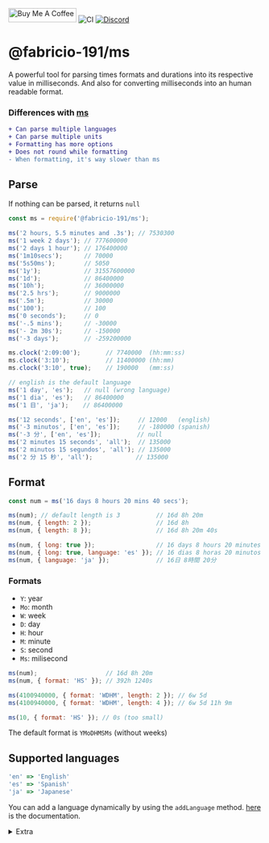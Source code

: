 <a href="https://www.buymeacoffee.com/Fabricio191" target="_blank"><img src="https://cdn.buymeacoffee.com/buttons/default-orange.png" alt="Buy Me A Coffee" height="28" width="135"></a>
![CI](https://github.com/Fabricio-191/ms/workflows/CI/badge.svg)
[![Discord](https://img.shields.io/discord/555535212461948936?style=for-the-badge&color=7289da)](https://discord.gg/zrESMn6)

# @fabricio-191/ms

A powerful tool for parsing times formats and durations into its respective value in milliseconds.
And also for converting milliseconds into an human readable format.

### Differences with [ms](https://www.npmjs.com/package/ms)

```diff
+ Can parse multiple languages
+ Can parse multiple units
+ Formatting has more options
+ Does not round while formatting
- When formatting, it's way slower than ms
```

## Parse

If nothing can be parsed, it returns `null`

```js
const ms = require('@fabricio-191/ms');

ms('2 hours, 5.5 minutes and .3s'); // 7530300
ms('1 week 2 days'); // 777600000
ms('2 days 1 hour'); // 176400000
ms('1m10secs');      // 70000
ms('5s50ms');        // 5050
ms('1y');            // 31557600000
ms('1d');            // 86400000
ms('10h');           // 36000000
ms('2.5 hrs');       // 9000000
ms('.5m');           // 30000
ms('100');           // 100
ms('0 seconds');     // 0
ms('-.5 mins');      // -30000
ms('- 2m 30s');      // -150000
ms('-3 days');       // -259200000

ms.clock('2:09:00');       // 7740000  (hh:mm:ss)
ms.clock('3:10');          // 11400000 (hh:mm)
ms.clock('3:10', true);    // 190000   (mm:ss)

// english is the default language
ms('1 day', 'es');   // null (wrong language)
ms('1 dia', 'es');   // 86400000
ms('1 日', 'ja');    // 86400000

ms('12 seconds', ['en', 'es']);     // 12000   (english)
ms('-3 minutos', ['en', 'es']);     // -180000 (spanish)
ms('-3 分', ['en', 'es']);          // null
ms('2 minutes 15 seconds', 'all');  // 135000
ms('2 minutos 15 segundos', 'all'); // 135000
ms('2 分 15 秒', 'all');            // 135000
```

## Format

```js
const num = ms('16 days 8 hours 20 mins 40 secs');

ms(num); // default length is 3          // 16d 8h 20m
ms(num, { length: 2 });                  // 16d 8h
ms(num, { length: 8 });                  // 16d 8h 20m 40s

ms(num, { long: true });                 // 16 days 8 hours 20 minutes
ms(num, { long: true, language: 'es' }); // 16 dias 8 horas 20 minutos
ms(num, { language: 'ja' });             // 16日 8時間 20分
```

### Formats

* `Y`: year
* `Mo`: month
* `W`: week
* `D`: day
* `H`: hour
* `M`: minute
* `S`: second
* `Ms`: milisecond

```js
ms(num);                   // 16d 8h 20m
ms(num, { format: 'HS' }); // 392h 1240s

ms(4100940000, { format: 'WDHM', length: 2 }); // 6w 5d
ms(4100940000, { format: 'WDHM', length: 4 }); // 6w 5d 11h 9m

ms(10, { format: 'HS' }); // 0s (too small)
```

The default format is `YMoDHMSMs` (without weeks)

## Supported languages

```js
'en' => 'English'
'es' => 'Spanish'
'ja' => 'Japanese'
```

You can add a language dynamically by using the `addLanguage` method. [here](https://github.com/Fabricio-191/ms/blob/master/docs/AddLanguage.md) is the documentation.

<details>
<summary>Extra</summary>
Execute this, it looks nice

```js
const ms = require('@fabricio-191/ms'), start = ms('1970 years 1 month');

setInterval(() => {
  process.stdout.clearLine(0);
  process.stdout.cursorTo(0);
  process.stdout.write(ms(Date.now() + start, { length: 8 }));
  process.stdout.cursorTo(31);
}, 1);
```

</details>
</br>
